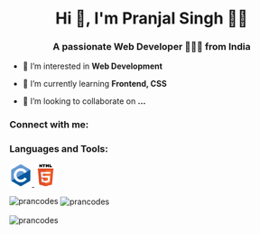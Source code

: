 <h1 align="center">Hi 👋, I'm Pranjal Singh 🙋‍♂️</h1>
<h3 align="center">A passionate Web Developer 👨🏻‍💻 from India</h3>

- 🔭 I’m interested in **Web Development**

- 🌱 I’m currently learning **Frontend, CSS**

- 👯 I’m looking to collaborate on **...**

<h3 align="left">Connect with me:</h3>
<p align="left">
</p>

<h3 align="left">Languages and Tools:</h3>
<p align="left"> <a href="https://www.cprogramming.com/" target="_blank" rel="noreferrer"> <img src="https://raw.githubusercontent.com/devicons/devicon/master/icons/c/c-original.svg" alt="c" width="40" height="40"/> </a> <a href="https://www.w3.org/html/" target="_blank" rel="noreferrer"> <img src="https://raw.githubusercontent.com/devicons/devicon/master/icons/html5/html5-original-wordmark.svg" alt="html5" width="40" height="40"/> </a> </p>

<p><img align="left" src="https://github-readme-stats.vercel.app/api/top-langs?username=prancodes&show_icons=true&locale=en&layout=compact" alt="prancodes" /></p>

<p>&nbsp;<img align="center" src="https://github-readme-stats.vercel.app/api?username=prancodes&show_icons=true&locale=en" alt="prancodes" /></p>

<p><img align="center" src="https://github-readme-streak-stats.herokuapp.com/?user=prancodes&" alt="prancodes" /></p>



<!---
prancodes/prancodes is a ✨ special ✨ repository because its `README.md` (this file) appears on your GitHub profile.
You can click the Preview link to take a look at your changes.
--->
